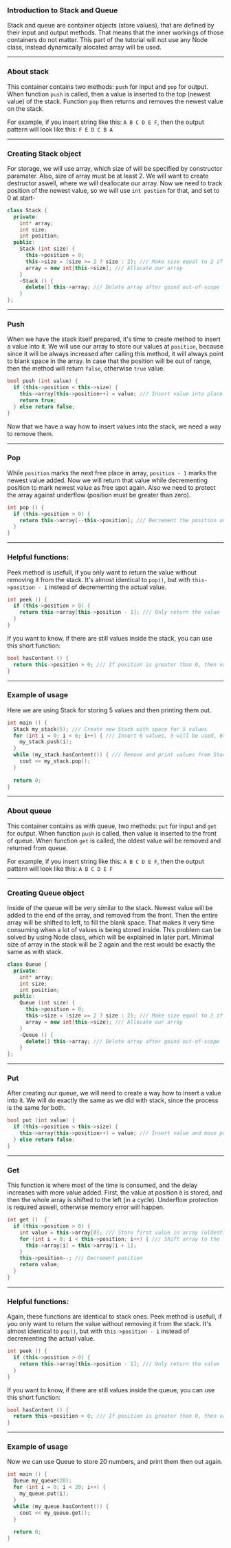 ### Introduction to Stack and Queue
Stack and queue are container objects (store values), that are defined by their input and output methods.
That means that the inner workings of those containers do not matter.
This part of the tutorial will not use any Node class, instead dynamically alocated array will be used.

---
### About stack
This container contains two methods: ```push``` for input and ```pop``` for output.
When function ```push``` is called, then a value is inserted to the top (newest value) of the stack. 
Function ```pop``` then returns and removes the newest value on the stack.

For example, if you insert string like this: ```A B C D E F```, then the output pattern will look like this: ```F E D C B A```

---
### Creating Stack object
For storage, we will use array, which size of will be specified by constructor paramater. Also, size of array must be at least 2.
We will want to create destructor aswell, where we will deallocate our array.
Now we need to track position of the newest value, so we will use ```int postion``` for that, and set to 0 at start-
```cpp
class Stack {
  private:
    int* array;
    int size;
    int position;
  public:
    Stack (int size) {
      this->position = 0;
      this->size = (size >= 2 ? size : 2); /// Make size equal to 2 if less than 2
      array = new int[this->size]; /// Allocate our array
    }
    ~Stack () {
      delete[] this->array; /// Delete array after goind out-of-scope
    }
};
```

---
### Push
When we have the stack itself prepared, it's time to create method to insert a value into it. 
We will use our array to store our values at ```position```, because since it will be always increased after calling this method, it will always point to blank space in the array.
In case that the position will be out of range, then the method will return ```false```, otherwise ```true``` value.
```cpp
bool push (int value) {
  if (this->position < this->size) {
    this->array[this->position++] = value; /// Insert value into place and move to next free space
    return true;
  } else return false;
}
```
Now that we have a way how to insert values into the stack, we need a way to remove them.

---
### Pop
While ```position``` marks the next free place in array, ```position - 1``` marks the newest value added.
Now we will return that value while decrementing position to mark newest value as free spot again.
Also we need to protect the array against underflow (position must be greater than zero).
```cpp
int pop () {
  if (this->position > 0) {
    return this->array[--this->position]; /// Decrement the position and return the value
  }
}
```

---
### Helpful functions:
Peek method is usefull, if you only want to return the value without removing it from the stack.
It's almost identical to ```pop()```, but with ```this->position - 1``` instead of decrementing the actual value.
```cpp
int peek () {
  if (this->position > 0) {
    return this->array[this->position - 1]; /// Only return the value
  }
}
```
If you want to know, if there are still values inside the stack, you can use this short function:
```cpp
bool hasContent () {
  return this->position > 0; /// If position is greater than 0, then value is stored inside
}
```

---
### Example of usage
Here we are using Stack for storing 5 values and then printing them out.
```cpp
int main () {
  Stack my_stack(5); /// Create new Stack with space for 5 values
  for (int i = 0; i < 6; i++) { /// Insert 6 values, 5 will be used, 6th would be thrown away
    my_stack.push(i);
  }
  while (my_stack.hasContent()) { /// Remove and print values from Stack while it contains more values
    cout << my_stack.pop();
  }
  
  return 0;
}
```

---
### About queue
This container contains as with queue, two methods: ```put``` for input and ```get``` for output. When function 
```push``` is called, then value is inserted to the front of queue. When function ```get``` is called, the oldest value will
be removed and returned from queue.

For example, if you insert string like this: ```A B C D E F```, then the output pattern will look like this: ```A B C D E F```

---
### Creating Queue object
Inside of the queue will be very similar to the stack. Newest value will be added to the end of the array, and removed from the front. Then the entire array will be shifted to left, to fill the blank space. 
That makes it very time consuming when a lot of values is being stored inside. This problem can be solved by using Node class, which will be explained in later part.
Minimal size of array in the stack will be 2 again and the rest would be exactly the same as with stack.
```cpp
class Queue {
  private:
    int* array;
    int size;
    int position;
  public:
    Queue (int size) {
      this->position = 0;
      this->size = (size >= 2 ? size : 2); /// Make size equal to 2 if less than 2
      array = new int[this->size]; /// Allocate our array
    }
    ~Queue () {
      delete[] this->array; /// Delete array after goind out-of-scope
    }
};
```

---
### Put
After creating our queue, we will need to create a way how to insert a value into it. We will do exactly the same as we did with stack, since the process is the same for both.
```cpp
bool put (int value) {
  if (this->position < this->size) {
    this->array[this->position++] = value; /// Insert value and move position to next free
  } else return false;
}
```

---
### Get
This function is where most of the time is consumed, and the delay increases with more value added.
First, the value at position ```0``` is stored, and then the whole array is shifted to the left (in a cycle).
Underflow protection is required aswell, otherwise memory error will happen.
```cpp
int get ()  {
  if (this->position > 0) {
    int value = this->array[0]; /// Store first value in array (oldest)
    for (int i = 0; i < this->position; i++) { /// Shift array to the left
      this->array[i] = this->array[i + 1];
    }
    this->position--; /// Decrement position
    return value;
  }
}
```

---
### Helpful functions:
Again, these functions are identical to stack ones.
Peek method is usefull, if you only want to return the value without removing it from the stack.
It's almost identical to ```pop()```, but with ```this->position - 1``` instead of decrementing the actual value.
```cpp
int peek () {
  if (this->position > 0) {
    return this->array[this->position - 1]; /// Only return the value
  }
}
```
If you want to know, if there are still values inside the queue, you can use this short function:
```cpp
bool hasContent () {
  return this->position > 0; /// If position is greater than 0, then value is stored inside
}
```

---
### Example of usage
Now we can use Queue to store 20 numbers, and print them then out again.
```cpp
int main () {
  Queue my_queue(20);
  for (int i = 0; i < 20; i++) {
    my_queue.put(i);
  }
  while (my_queue.hasContent()) {
    cout << my_queue.get();
  }
  
  return 0;
}
```

